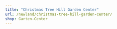 ```yaml
---
title: "Christmas Tree Hill Garden Center"
url: /newland/christmas-tree-hill-garden-center/
shop: Garten-Center
---
```

